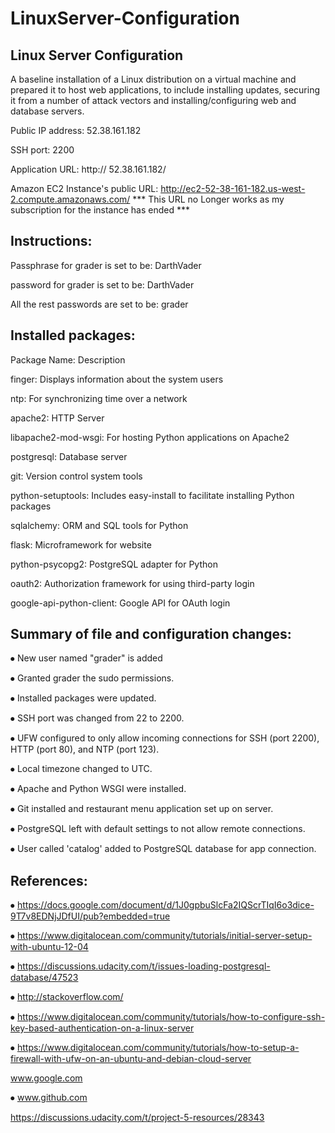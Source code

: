 # LinuxServer-Configuration
Linux Server Configuration
-----------------------------------------------------------------------

A baseline installation of a Linux distribution on a virtual machine and prepared it to host web applications, to include installing updates, securing it from a number of attack vectors and installing/configuring web and database servers.

Public IP address:  52.38.161.182

SSH port: 2200

Application URL: http:// 52.38.161.182/

Amazon EC2 Instance's public URL: http://ec2-52-38-161-182.us-west-2.compute.amazonaws.com/
*** This URL no Longer works as my subscription for the instance has ended ***

Instructions: 
-----------------------------------------------------------------------


Passphrase for grader is set to be: DarthVader

password for grader is set to be: DarthVader

All the rest passwords are set to be: grader

Installed packages:
-----------------------------------------------------------------------

Package Name:                                                        Description

finger:	Displays information about the system users

ntp:	For synchronizing time over a network

apache2:	HTTP Server

libapache2-mod-wsgi:	For hosting Python applications on Apache2

postgresql:	Database server

git:	Version control system tools

python-setuptools:	Includes easy-install to facilitate installing Python packages

sqlalchemy:	ORM and SQL tools for Python

flask:	Microframework for website

python-psycopg2:	PostgreSQL adapter for Python

oauth2:	Authorization framework for using third-party login

google-api-python-client:	Google API for OAuth login


Summary of file and configuration changes:
-----------------------------------------------------------------------
⦁	New user named "grader" is added

⦁	Granted grader the sudo permissions.

⦁	Installed packages were updated.

⦁	SSH port was changed from 22 to 2200.

⦁	UFW configured to only allow incoming connections for SSH (port 2200), HTTP (port 80), and NTP (port 123).

⦁	Local timezone changed to UTC.

⦁	Apache and Python WSGI were installed.

⦁	Git installed and restaurant menu application set up on server.

⦁	PostgreSQL left with default settings to not allow remote connections.

⦁	User called 'catalog' added to PostgreSQL database for app connection.

References:
-----------------------------------------------------------------------

⦁	https://docs.google.com/document/d/1J0gpbuSlcFa2IQScrTIqI6o3dice-9T7v8EDNjJDfUI/pub?embedded=true

⦁	https://www.digitalocean.com/community/tutorials/initial-server-setup-with-ubuntu-12-04

⦁	https://discussions.udacity.com/t/issues-loading-postgresql-database/47523

⦁	http://stackoverflow.com/

⦁	https://www.digitalocean.com/community/tutorials/how-to-configure-ssh-key-based-authentication-on-a-linux-server

⦁	https://www.digitalocean.com/community/tutorials/how-to-setup-a-firewall-with-ufw-on-an-ubuntu-and-debian-cloud-server

www.google.com

⦁	www.github.com

https://discussions.udacity.com/t/project-5-resources/28343
